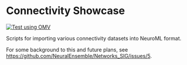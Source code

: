 # Connectivity Showcase

[![Test using OMV](https://github.com/OpenSourceBrain/ConnectivityShowcase/actions/workflows/omv-ci.yml/badge.svg)](https://github.com/OpenSourceBrain/ConnectivityShowcase/actions/workflows/omv-ci.yml)

Scripts for importing various connectivity datasets into NeuroML format.      

For some background to this and future plans, see https://github.com/NeuralEnsemble/Networks_SIG/issues/5.
